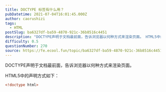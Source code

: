 ```yaml
---
title: DOCTYPE 标签有什么用？
pubDatetime: 2021-07-04T16:01:45.000Z
author: caorushizi
tags:
  - HTML
postSlug: ba6327df-ba59-4870-921c-36b8516c4451
description: "DOCTYPE声明于文档最前面，告诉浏览器以何种方式来渲染页面。 HTML5中的声明方式如下： <!DOCTYPE html> "
difficulty: 0.5
questionNumber: 270
source: https://fe.ecool.fun/topic/ba6327df-ba59-4870-921c-36b8516c4451
---
```


DOCTYPE声明于文档最前面，告诉浏览器以何种方式来渲染页面。

HTML5中的声明方式如下：

```html
<!doctype html>
```
